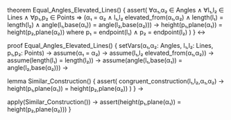 theorem Equal_Angles_Elevated_Lines() {
  assert(
    ∀α₁,α₂ ∈ Angles ∧
    ∀l₁,l₂ ∈ Lines ∧
    ∀p₁,p₂ ∈ Points ⇒
    (α₁ = α₂ ∧ 
     l₁,l₂ elevated_from(α₁,α₂) ∧
     length(l₁) = length(l₂) ∧
     angle(l₁,base(α₁)) = angle(l₂,base(α₂))) →
    height(p₁,plane(α₁)) = height(p₂,plane(α₂))
    where p₁ = endpoint(l₁) ∧ p₂ = endpoint(l₂)
  )
} ↔

proof Equal_Angles_Elevated_Lines() {
  setVars(α₁,α₂: Angles, l₁,l₂: Lines, p₁,p₂: Points) →
  assume(α₁ = α₂) →
  assume(l₁,l₂ elevated_from(α₁,α₂)) →
  assume(length(l₁) = length(l₂)) →
  assume(angle(l₁,base(α₁)) = angle(l₂,base(α₂))) →
  
  lemma Similar_Construction() {
    assert(
      congruent_construction(l₁,l₂,α₁,α₂) →
      height(p₁,plane(α₁)) = height(p₂,plane(α₂))
    )
  } →
  
  apply(Similar_Construction()) →
  assert(height(p₁,plane(α₁)) = height(p₂,plane(α₂)))
}